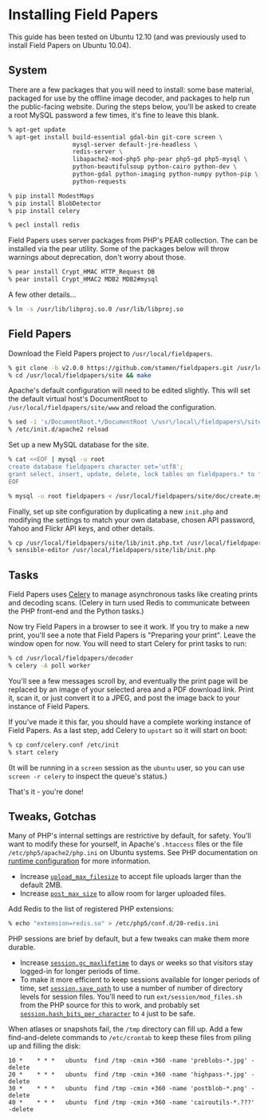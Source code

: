 Installing Field Papers
=======================

This guide has been tested on Ubuntu 12.10 (and was previously used to install
Field Papers on Ubuntu 10.04).

System
------

There are a few packages that you will need to install: some base material,
packaged for use by the offline image decoder, and packages to help run the
public-facing website. During the steps below, you'll be asked to create a root
MySQL password a few times, it's fine to leave this blank.

```bash
% apt-get update
% apt-get install build-essential gdal-bin git-core screen \
                  mysql-server default-jre-headless \
                  redis-server \
                  libapache2-mod-php5 php-pear php5-gd php5-mysql \
                  python-beautifulsoup python-cairo python-dev \
                  python-gdal python-imaging python-numpy python-pip \
                  python-requests

% pip install ModestMaps
% pip install BlobDetector
% pip install celery

% pecl install redis
```
    
Field Papers uses server packages from PHP's PEAR collection. The can be
installed via the pear utility. Some of the packages below will throw warnings
about deprecation, don't worry about those.

```bash
% pear install Crypt_HMAC HTTP_Request DB
% pear install Crypt_HMAC2 MDB2 MDB2#mysql
```

A few other details...
    
```bash
% ln -s /usr/lib/libproj.so.0 /usr/lib/libproj.so
```


Field Papers
------------

Download the Field Papers project to `/usr/local/fieldpapers`.
    
```bash
% git clone -b v2.0.0 https://github.com/stamen/fieldpapers.git /usr/local/fieldpapers
% cd /usr/local/fieldpapers/site && make
```

Apache's default configuration will need to be edited slightly. This will set
the default virtual host's DocumentRoot to `/usr/local/fieldpapers/site/www`
and reload the configuration.

```bash
% sed -i 's/DocumentRoot.*/DocumentRoot \/usr\/local\/fieldpapers\/site\/www/' /etc/apache2/sites-available/default
% /etc/init.d/apache2 reload
```

Set up a new MySQL database for the site.
    
```bash
% cat <<EOF | mysql -u root
create database fieldpapers character set='utf8';
grant select, insert, update, delete, lock tables on fieldpapers.* to fieldpapers@localhost identified by 'w4lks';
EOF

% mysql -u root fieldpapers < /usr/local/fieldpapers/site/doc/create.mysql
```
    
Finally, set up site configuration by duplicating a new `init.php` and modifying
the settings to match your own database, chosen API password, Yahoo and Flickr
API keys, and other details.
    
```bash
% cp /usr/local/fieldpapers/site/lib/init.php.txt /usr/local/fieldpapers/site/lib/init.php
% sensible-editor /usr/local/fieldpapers/site/lib/init.php
```

Tasks
-----

Field Papers uses [Celery](http://www.celeryproject.org/) to manage
asynchronous tasks like creating prints and decoding scans. (Celery in turn
used Redis to communicate between the PHP front-end and the Python tasks.)

Now try Field Papers in a browser to see it work. If you try to make a new
print, you'll see a note that Field Papers is "Preparing your print".  Leave
the window open for now. You will need to start Celery for print tasks to run:

```bash
% cd /usr/local/fieldpapers/decoder
% celery -A poll worker
```

You'll see a few messages scroll by, and eventually the print page will be
replaced by an image of your selected area and a PDF download link. Print it,
scan it, or just convert it to a JPEG, and post the image back to your instance
of Field Papers.

If you've made it this far, you should have a complete working instance of
Field Papers. As a last step, add Celery to `upstart` so it will start on boot:

```bash
% cp conf/celery.conf /etc/init
% start celery
```

(It will be running in a `screen` session as the `ubuntu` user, so you can use
`screen -r celery` to inspect the queue's status.)

That's it - you're done!

Tweaks, Gotchas
---------------

Many of PHP's internal settings are restrictive by default, for safety. You'll
want to modify these for yourself, in Apache's `.htaccess` files or the file
`/etc/php5/apache2/php.ini` on Ubuntu systems. See PHP documentation on
[runtime configuration](http://www.php.net/manual/en/configuration.php) for
more information.

* Increase [`upload_max_filesize`](http://php.net/manual/en/ini.core.php#ini.upload-max-filesize)
  to accept file uploads larger than the default 2MB.
* Increase [`post_max_size`](http://php.net/manual/en/ini.core.php#ini.post-max-size)
  to allow room for larger uploaded files.

Add Redis to the list of registered PHP extensions:

```bash
% echo "extension=redis.so" > /etc/php5/conf.d/20-redis.ini
```

PHP sessions are brief by default, but a few tweaks can make them more durable.

* Increase [`session.gc_maxlifetime`](http://php.net/manual/en/session.configuration.php#ini.session.gc-maxlifetime)
  to days or weeks so that visitors stay logged-in for longer periods of time.
* To make it more efficient to keep sessions available for longer periods of time, set
  [`session.save_path`](http://php.net/manual/en/session.configuration.php#ini.session.save-path)
  to use a number of number of directory levels for session files. You'll need
  to run `ext/session/mod_files.sh` from the PHP source for this to work, and probably set
  [`session.hash_bits_per_character`](http://php.net/manual/en/session.configuration.php#ini.session.hash-bits-per-character)
  to `4` just to be safe.

When atlases or snapshots fail, the `/tmp` directory can fill up. Add a few
find-and-delete commands to `/etc/crontab` to keep these files from piling up
and filling the disk:

```
10 *    * * *   ubuntu  find /tmp -cmin +360 -name 'preblobs-*.jpg' -delete
20 *    * * *   ubuntu  find /tmp -cmin +360 -name 'highpass-*.jpg' -delete
30 *    * * *   ubuntu  find /tmp -cmin +360 -name 'postblob-*.png' -delete
40 *    * * *   ubuntu  find /tmp -cmin +360 -name 'cairoutils-*.???' -delete
```
